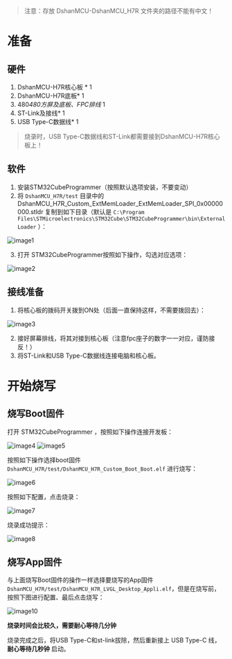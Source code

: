 > 注意：存放 DshanMCU-DshanMCU_H7R 文件夹的路径不能有中文！

# 准备

## 硬件

1.	DshanMCU-H7R核心板 * 1
2.	DshanMCU-H7R底板* 1
3.	480*480方屏及底板、FPC排线* 1
4.	ST-Link及接线* 1
5.	USB Type-C数据线* 1

> 烧录时，USB Type-C数据线和ST-Link都需要接到DshanMCU-H7R核心板上！

## 软件

1.	安装STM32CubeProgrammer（按照默认选项安装，不要变动）
2.	将 `DshanMCU_H7R/test` 目录中的 DshanMCU_H7R_Custom_ExtMemLoader_ExtMemLoader_SPI_0x00000000.stldr 复制到如下目录（默认是 `C:\Program Files\STMicroelectronics\STM32Cube\STM32CubeProgrammer\bin\ExternalLoader` ）：

![image1](./images/STM32CubeProgrammer_burning/image1.png)

3.	打开 STM32CubeProgrammer按照如下操作，勾选对应选项：

![image2](./images/STM32CubeProgrammer_burning/image2.png)

## 接线准备

1.	将核心板的拨码开关拨到ON处（后面一直保持这样，不需要拨回去）：

![image3](./images/STM32CubeProgrammer_burning/image3.png)

2.	接好屏幕排线，将其对接到核心板（注意fpc座子的数字一一对应，谨防接反！）
3.	将ST-Link和USB Type-C数据线连接电脑和核心板。

# 开始烧写

## 烧写Boot固件

打开 STM32CubeProgrammer ，按照如下操作连接开发板：

![image4](./images/STM32CubeProgrammer_burning/image4.png)
![image5](./images/STM32CubeProgrammer_burning/image5.png)

按照如下操作选择boot固件 `DshanMCU_H7R/test/DshanMCU_H7R_Custom_Boot_Boot.elf` 进行烧写：

![image6](./images/STM32CubeProgrammer_burning/image6.png)

按照如下配置，点击烧录：

![image7](./images/STM32CubeProgrammer_burning/image7.png)

烧录成功提示：

![image8](./images/STM32CubeProgrammer_burning/image8.png)


## 烧写App固件

与上面烧写Boot固件的操作一样选择要烧写的App固件 `DshanMCU_H7R/test/DshanMCU_H7R_LVGL_Desktop_Appli.elf`，但是在烧写前，按照下图进行配置、最后点击烧写：

![image10](./images/STM32CubeProgrammer_burning/image10.png)

**烧录时间会比较久，需要耐心等待几分钟**

烧录完成之后，将USB Type-C和st-link拔除，然后重新接上 USB Type-C 线，**耐心等待几秒钟** 启动。

